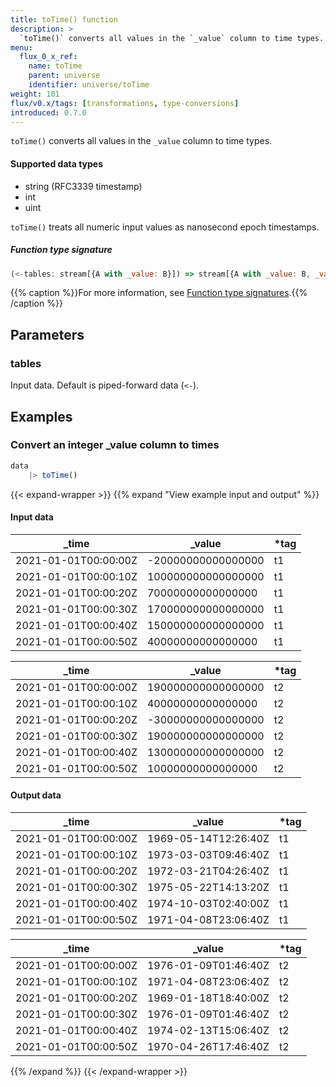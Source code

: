 ```yaml
---
title: toTime() function
description: >
  `toTime()` converts all values in the `_value` column to time types.
menu:
  flux_0_x_ref:
    name: toTime
    parent: universe
    identifier: universe/toTime
weight: 101
flux/v0.x/tags: [transformations, type-conversions]
introduced: 0.7.0
---
```


<!------------------------------------------------------------------------------

IMPORTANT: This page was generated from comments in the Flux source code. Any
edits made directly to this page will be overwritten the next time the
documentation is generated. 

To make updates to this documentation, update the function comments above the
function definition in the Flux source code:

https://github.com/influxdata/flux/blob/master/stdlib/universe/universe.flux#L4800-L4800

Contributing to Flux: https://github.com/influxdata/flux#contributing
Fluxdoc syntax: https://github.com/influxdata/flux/blob/master/docs/fluxdoc.md

------------------------------------------------------------------------------->

`toTime()` converts all values in the `_value` column to time types.

#### Supported data types
- string (RFC3339 timestamp)
- int
- uint

`toTime()` treats all numeric input values as nanosecond epoch timestamps.

##### Function type signature

```js
(<-tables: stream[{A with _value: B}]) => stream[{A with _value: B, _value: time}]
```

{{% caption %}}For more information, see [Function type signatures](/flux/v0.x/function-type-signatures/).{{% /caption %}}

## Parameters

### tables

Input data. Default is piped-forward data (`<-`).




## Examples

### Convert an integer _value column to times

```js
data
    |> toTime()

```

{{< expand-wrapper >}}
{{% expand "View example input and output" %}}

#### Input data

| _time                | _value             | *tag |
| -------------------- | ------------------ | ---- |
| 2021-01-01T00:00:00Z | -20000000000000000 | t1   |
| 2021-01-01T00:00:10Z | 100000000000000000 | t1   |
| 2021-01-01T00:00:20Z | 70000000000000000  | t1   |
| 2021-01-01T00:00:30Z | 170000000000000000 | t1   |
| 2021-01-01T00:00:40Z | 150000000000000000 | t1   |
| 2021-01-01T00:00:50Z | 40000000000000000  | t1   |

| _time                | _value             | *tag |
| -------------------- | ------------------ | ---- |
| 2021-01-01T00:00:00Z | 190000000000000000 | t2   |
| 2021-01-01T00:00:10Z | 40000000000000000  | t2   |
| 2021-01-01T00:00:20Z | -30000000000000000 | t2   |
| 2021-01-01T00:00:30Z | 190000000000000000 | t2   |
| 2021-01-01T00:00:40Z | 130000000000000000 | t2   |
| 2021-01-01T00:00:50Z | 10000000000000000  | t2   |


#### Output data

| _time                | _value               | *tag |
| -------------------- | -------------------- | ---- |
| 2021-01-01T00:00:00Z | 1969-05-14T12:26:40Z | t1   |
| 2021-01-01T00:00:10Z | 1973-03-03T09:46:40Z | t1   |
| 2021-01-01T00:00:20Z | 1972-03-21T04:26:40Z | t1   |
| 2021-01-01T00:00:30Z | 1975-05-22T14:13:20Z | t1   |
| 2021-01-01T00:00:40Z | 1974-10-03T02:40:00Z | t1   |
| 2021-01-01T00:00:50Z | 1971-04-08T23:06:40Z | t1   |

| _time                | _value               | *tag |
| -------------------- | -------------------- | ---- |
| 2021-01-01T00:00:00Z | 1976-01-09T01:46:40Z | t2   |
| 2021-01-01T00:00:10Z | 1971-04-08T23:06:40Z | t2   |
| 2021-01-01T00:00:20Z | 1969-01-18T18:40:00Z | t2   |
| 2021-01-01T00:00:30Z | 1976-01-09T01:46:40Z | t2   |
| 2021-01-01T00:00:40Z | 1974-02-13T15:06:40Z | t2   |
| 2021-01-01T00:00:50Z | 1970-04-26T17:46:40Z | t2   |

{{% /expand %}}
{{< /expand-wrapper >}}
